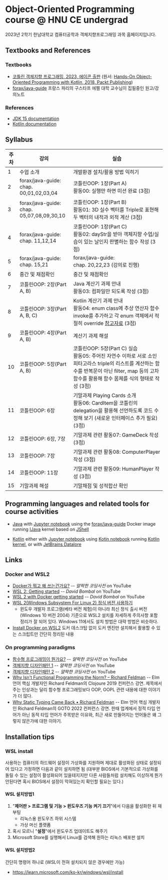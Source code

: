 # Object-Oriented Programming course @ HNU CE undergrad

2023년 2학기 한남대학교 컴퓨터공학과 객체지향프로그래밍 과목 홈페이지입니다.

## Textbooks and References

### Textbooks
* [코틀린 객체지향 프로그래밍, 2023, 에이콘 출판](http://acornpub.co.kr/book/kotlin-oop)
  (원서: [Hands-On Object-Oriented Programming with Kotlin, 2018, Packt Publishing](https://www.oreilly.com/library/view/hands-on-object-oriented-programming/9781789617726/))
* [forax/java-guide](https://github.com/forax/java-guide) 프랑스 파리의 구스타프 에펠 대학 교수님이 집필중인 원고/강의노트

### References
* [JDK 15 documentation](https://docs.oracle.com/en/java/javase/15/)
* [Kotlin documentation](https://kotlinlang.org/docs/)

## Syllabus
| 주차 | 강의                                         | 실습                                                      |
| ---- | -------------------------------------------- | --------------------------------------------------------- |
| 1    | 수업 소개                                    | 개발환경 설치/활용 방법 익히기                            |
| 2    | forax/java-guide:<br>chap. 00,01,02,03,04    | 코틀린OOP: 1장(Part A)<br>활동00: 실행만 하면 미션 완료 (3점)  |
| 3    | forax/java-guide:<br>chap. 05,07,08,09,30,10 | 코틀린OOP: 1장(Part B)<br>활동01: 3D 실수 벡터를 Triple로 표현해 두 벡터의 내적과 외적 계산 (3점) |
| 4    | forax/java-guide:<br>chap. 11,12,14          | 코틀린OOP: 1장(Part C)<br>활동02: dayStr을 받아 객체지향 수업/실습이 있는 날인지 판별하는 함수 작성 (3점) |
| 5    | forax/java-guide:<br>chap. 15,21             | forax/java-guide:<br>chap. 20,22,23 (강의로 진행)         |
| 6    | 중간 및 채점확인                             | 중간 및 채점확인                                          |
| 7    | 코틀린OOP: 2장(Part A, B)                    | Java 계산기 과제 안내<br>활동03: 컴파일만 되도록 작성 (3점) |
| 8    | 코틀린OOP: 3장(Part A, B, C)                 | Kotlin 계산기 과제 안내<br>활동04: enum class에 추상 연산자 함수 invoke를 추가하고 각 enum 객체에서 적절히 override [참고자료](https://velog.io/@ohzzi/Kotlin-operator-fun-invoke) (3점) |
| 9    | 코틀린OOP: 4장(Part A, B)                    | 계산기 과제 해설                                          |
| 10   | 코틀린OOP: 5장(Part A, B)                    | 코틀린OOP: 5장(Part C) 실습<br>활동05: 주어진 자연수 이하로 서로 소인 피타고라스 triple의 리스트를 계산하는 함수를 반복문이 아닌 filter, map 등의 고차함수를 활용해 함수 몸체를 식의 형태로 작성 (3점) |
| 11   | 코틀린OOP: 6장                               | 기말과제 Playing Cards 소개<br>활동06: CardItem을 코틀린의 delegation을 활용해 선언하도록 코드 수정해 보기 (새로운 인터페이스 추가 필요) (3점) |
| 12   | 코틀린OOP: 6장, 7장                          | 기말과제 관련 활동07: GameDeck 작성 (3점)                 |
| 13   | 코틀린OOP: 7장                               | 기말과제 관련 활동08: ComputerPlayer 작성 (3점)           |
| 14   | 코틀린OOP: 11장                              | 기말과제 관련 활동09: HumanPlayer 작성 (3점)              |
| 15   | 기말과제 해설                                | 기말채점 및 성적합산 확인                                 |

## Programming languages and related tools for course activities
* [Java](https://www.oracle.com/kr/java/)
  with [Jupyter notebook](https://jupyter.org/)
  using the [forax/java-guide](https://github.com/forax/java-guide) Docker image
  running [IJava](https://github.com/SpencerPark/IJava) kernel
  based on [JShell](https://docs.oracle.com/en/java/javase/15/jshell/introduction-jshell.html)

* [Kotlin](https://kotlinlang.org/)
  either with [Jupyter notebook](https://jupyter.org/)
  using [Kotin notebook](https://github.com/knonm/kotlin-notebook)
  running [Kotlin kernel](https://github.com/Kotlin/kotlin-jupyter),
  or with [JetBrains Datalore](https://datalore.jetbrains.com/)

## Links

### Docker and WSL2
* [Docker가 뭐고 왜 쓰는건가요?](https://youtu.be/tPjpcsgxgWc) -- *얄팍한 코딩사전* on YouTube
* [WSL 2: Getting started](https://youtu.be/_fntjriRe48) -- *David Bombal* on YouTube
* [WSL 2 with Docker getting started](https://youtu.be/5RQbdMn04Oc) -- *David Bombal* on YouTube
* [WSL 2(Windows Subsystem For Linux 2) 정식 버전 사용하기](https://www.lesstif.com/software-architect/wsl-2-windows-subsystem-for-linux-2-89555812.html)
    - 윈도우 개발자 프로그램(베타 버전 체험)이 아니라 최신 정식 출시 버전(Windows 10 버전 2004) 기준으로 WSL2 설치를 자세하게 주의사항 포함 정리가 잘 되어 있다. Windows 11에서도 설치 방법은 대략 방법은 비슷하다.
* [Install Docker on WSL2](https://dev.to/0xkoji/install-docker-on-wsl2-2ma5) 도커 데스크탑 없이 도커 엔진만 설치해서 활용할 수 있는 스크립트만 간단히 정리된 내용

### On programming paradigms
* [함수형 프로그래밍이 뭔가요?](https://youtu.be/jVG5jvOzu9Y) -- *얄팍한 코딩사전* on YouTube
* [객체지향 디자인패턴 1](https://youtu.be/lJES5TQTTWE) -- *얄팍한 코딩사전* on YouTube
* [객체지향 디자인패턴 2](https://youtu.be/q3_WXP9pPUQ) -- *얄팍한 코딩사전* on YouTube
* [Why Isn't Functional Programming the Norm? – Richard Feldman](https://youtu.be/QyJZzq0v7Z4) -- Elm 언어 핵심 개발자인 Richard Feldman의 Clojoure 2019 컨퍼런스 강연. 제목에서 주는 인상과는 달리 함수형 프로그래밍보다 OOP, OOPL 관련 내용에 대한 이야기가 더 많다.
* [Why Static Typing Came Back • Richard Feldman](https://youtu.be/Tml94je2edk) -- Elm 언어 핵심 개발자인 Richard Feldman의 GOTO 2022 컨퍼런스 강연. 한때 업계에서 정적 타입 언어가 아닌 동적 타입 언어가 주목받은 이유와, 최근 새로 만들어지는 언어들은 왜 그렇지 않은가에 대한 이야기.


## Installation tips

### WSL install
사용하는 컴퓨터의 하드웨어 설정이 가상화를 지원하며 제대로 활성화된 상태로 설정되어 있다고 가정하면 다음과 같이 설치하면 됨
(대부분 BIOS에서 기본적으로 가상화를 돌릴 수 있는 설정이 활성화되어 있을테지지만 다른 사람들처럼 설치해도 이상하게 뭔가 안된다면 혹시 BIOS에서 설정이 막혀있는지 확인할 필요는 있다.)

#### WSL 설치방법1
1. "**제어판 > 프로그램 및 기능 > 윈도우즈 기능 켜기 끄기**"에서 다음을 활성화한 뒤 재부팅
   - 리눅스용 윈도우즈 하위 시스템
   - 가상 머신 플랫폼
2. 혹시 모르니 "**설정**"에서 윈도우즈 업데이트도 해주기
3. Microsoft Store를 실행해서 Linux를 검색해 원하는 리눅스 배포판 설치

#### WSL 설치방법2
간단히 명령어 하나로 (WSL이 전혀 설치되지 않은 경우에만 가능) 
- https://learn.microsoft.com/ko-kr/windows/wsl/install
